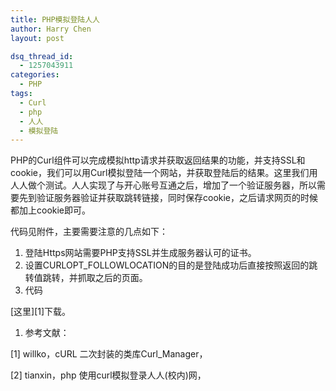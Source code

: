 ```yaml
---
title: PHP模拟登陆人人
author: Harry Chen
layout: post

dsq_thread_id:
  - 1257043911
categories:
  - PHP
tags:
  - Curl
  - php
  - 人人
  - 模拟登陆
---
```


  PHP的Curl组件可以完成模拟http请求并获取返回结果的功能，并支持SSL和cookie，我们可以用Curl模拟登陆一个网站，并获取登陆后的结果。这里我们用人人做个测试。人人实现了与开心账号互通之后，增加了一个验证服务器，所以需要先到验证服务器验证并获取跳转链接，同时保存cookie，之后请求网页的时候都加上cookie即可。

  代码见附件，主要需要注意的几点如下：

  1. 登陆Https网站需要PHP支持SSL并生成服务器认可的证书。
  2. 设置CURLOPT_FOLLOWLOCATION的目的是登陆成功后直接按照返回的跳转值跳转，并抓取之后的页面。
  1. 代码

  [这里][1]下载。

  1. 参考文献：

 [1] willko，cURL 二次封装的类库Curl_Manager，

 [2] tianxin，php 使用curl模拟登录人人(校内)网，

